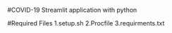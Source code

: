 #COVID-19
Streamlit application with python

#Required Files
1.setup.sh
2.Procfile
3.requirments.txt